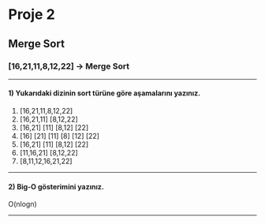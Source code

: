 # Proje 2
## Merge Sort
### [16,21,11,8,12,22] -> Merge Sort
***
#### 1) Yukarıdaki dizinin sort türüne göre aşamalarını yazınız.

1. [16,21,11,8,12,22]
2. [16,21,11]  [8,12,22]
3. [16,21]  [11]  [8,12]  [22]
4. [16]  [21]  [11]  [8]  [12]  [22]
5. [16,21]  [11]  [8,12]  [22]
6. [11,16,21]  [8,12,22]
7. [8,11,12,16,21,22]
***
#### 2) Big-O gösterimini yazınız.

O(nlogn)
***
